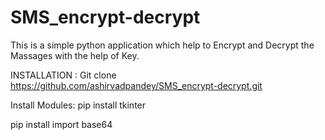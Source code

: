 # SMS_encrypt-decrypt
This is a simple python application which help to Encrypt and Decrypt the Massages with the help of Key.

INSTALLATION :
Git clone https://github.com/ashirvadpandey/SMS_encrypt-decrypt.git

Install Modules:
pip install tkinter 

pip install import base64
